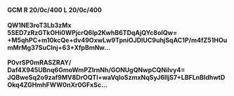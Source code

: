 #### GCM R 20/0c/400 L 20/0c/400
**QW1NE3roT3Lb3zMx**<br/>**5SED7zRzGTkOHi0WPjcrQ6lp2KwhB6TDqAjQYc8oIQw=**<br/>**+M5qhPC+m10kcQe+dv49OxwLw9TpniOJDIUC9uhjSqAC1P/m4fZ51HOumMrMg37SuClnj+63+XfpBmNw...**<br/><br/>
**P0vrSP0mRASZRAY/**<br/>**Daf4X945UBnq6GmoWmPZlrnNh/GONUgQNwpCQNilvy4=**<br/>**JQBweSq2o9zaf9MV8DrOQTl+waVqloSzmxNqSyJ6lljS7+LBFLnBldhwtDOkq4ZGHmhFWW0nXr0GFxSc...**